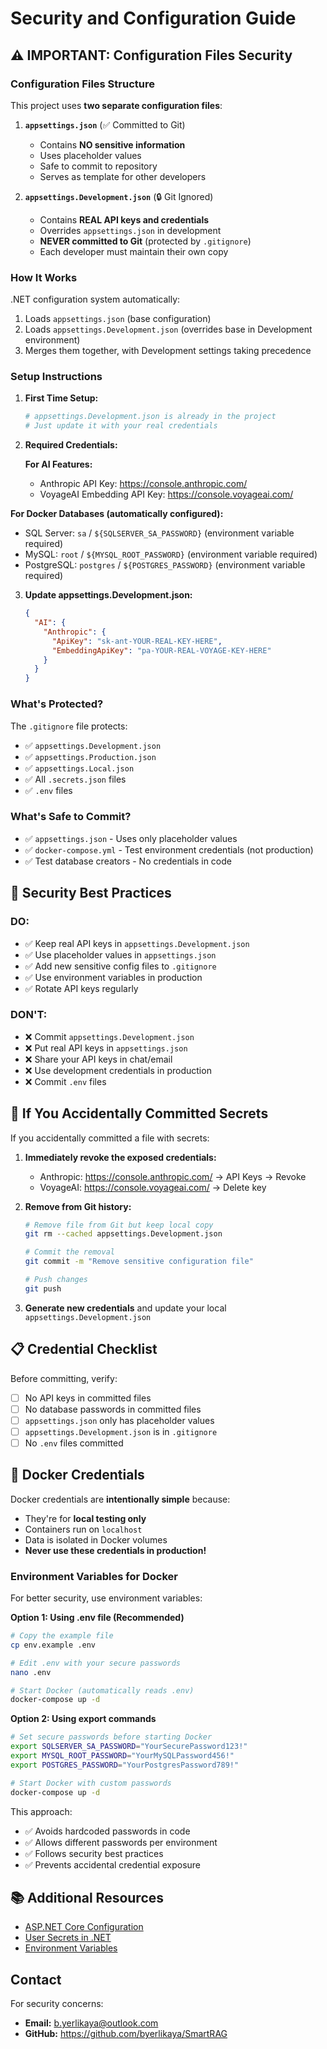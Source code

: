 # Security and Configuration Guide

## ⚠️ IMPORTANT: Configuration Files Security

### Configuration Files Structure

This project uses **two separate configuration files**:

1. **`appsettings.json`** (✅ Committed to Git)
   - Contains **NO sensitive information**
   - Uses placeholder values
   - Safe to commit to repository
   - Serves as template for other developers

2. **`appsettings.Development.json`** (🔒 Git Ignored)
   - Contains **REAL API keys and credentials**
   - Overrides `appsettings.json` in development
   - **NEVER committed to Git** (protected by `.gitignore`)
   - Each developer must maintain their own copy

### How It Works

.NET configuration system automatically:
1. Loads `appsettings.json` (base configuration)
2. Loads `appsettings.Development.json` (overrides base in Development environment)
3. Merges them together, with Development settings taking precedence

### Setup Instructions

1. **First Time Setup:**
   ```bash
   # appsettings.Development.json is already in the project
   # Just update it with your real credentials
   ```

2. **Required Credentials:**

   **For AI Features:**
   - Anthropic API Key: https://console.anthropic.com/
   - VoyageAI Embedding API Key: https://console.voyageai.com/

**For Docker Databases (automatically configured):**
- SQL Server: `sa` / `${SQLSERVER_SA_PASSWORD}` (environment variable required)
- MySQL: `root` / `${MYSQL_ROOT_PASSWORD}` (environment variable required)
- PostgreSQL: `postgres` / `${POSTGRES_PASSWORD}` (environment variable required)

3. **Update appsettings.Development.json:**
   ```json
   {
     "AI": {
       "Anthropic": {
         "ApiKey": "sk-ant-YOUR-REAL-KEY-HERE",
         "EmbeddingApiKey": "pa-YOUR-REAL-VOYAGE-KEY-HERE"
       }
     }
   }
   ```

### What's Protected?

The `.gitignore` file protects:
- ✅ `appsettings.Development.json`
- ✅ `appsettings.Production.json`
- ✅ `appsettings.Local.json`
- ✅ All `.secrets.json` files
- ✅ `.env` files

### What's Safe to Commit?

- ✅ `appsettings.json` - Uses only placeholder values
- ✅ `docker-compose.yml` - Test environment credentials (not production)
- ✅ Test database creators - No credentials in code

## 🔐 Security Best Practices

### DO:
- ✅ Keep real API keys in `appsettings.Development.json`
- ✅ Use placeholder values in `appsettings.json`
- ✅ Add new sensitive config files to `.gitignore`
- ✅ Use environment variables in production
- ✅ Rotate API keys regularly

### DON'T:
- ❌ Commit `appsettings.Development.json`
- ❌ Put real API keys in `appsettings.json`
- ❌ Share your API keys in chat/email
- ❌ Use development credentials in production
- ❌ Commit `.env` files

## 🚨 If You Accidentally Committed Secrets

If you accidentally committed a file with secrets:

1. **Immediately revoke the exposed credentials:**
   - Anthropic: https://console.anthropic.com/ → API Keys → Revoke
   - VoyageAI: https://console.voyageai.com/ → Delete key

2. **Remove from Git history:**
   ```bash
   # Remove file from Git but keep local copy
   git rm --cached appsettings.Development.json
   
   # Commit the removal
   git commit -m "Remove sensitive configuration file"
   
   # Push changes
   git push
   ```

3. **Generate new credentials** and update your local `appsettings.Development.json`

## 📋 Credential Checklist

Before committing, verify:
- [ ] No API keys in committed files
- [ ] No database passwords in committed files
- [ ] `appsettings.json` only has placeholder values
- [ ] `appsettings.Development.json` is in `.gitignore`
- [ ] No `.env` files committed

## 🐳 Docker Credentials

Docker credentials are **intentionally simple** because:
- They're for **local testing only**
- Containers run on `localhost`
- Data is isolated in Docker volumes
- **Never use these credentials in production!**

### Environment Variables for Docker

For better security, use environment variables:

**Option 1: Using .env file (Recommended)**
```bash
# Copy the example file
cp env.example .env

# Edit .env with your secure passwords
nano .env

# Start Docker (automatically reads .env)
docker-compose up -d
```

**Option 2: Using export commands**
```bash
# Set secure passwords before starting Docker
export SQLSERVER_SA_PASSWORD="YourSecurePassword123!"
export MYSQL_ROOT_PASSWORD="YourMySQLPassword456!"
export POSTGRES_PASSWORD="YourPostgresPassword789!"

# Start Docker with custom passwords
docker-compose up -d
```

This approach:
- ✅ Avoids hardcoded passwords in code
- ✅ Allows different passwords per environment
- ✅ Follows security best practices
- ✅ Prevents accidental credential exposure

## 📚 Additional Resources

- [ASP.NET Core Configuration](https://docs.microsoft.com/en-us/aspnet/core/fundamentals/configuration/)
- [User Secrets in .NET](https://docs.microsoft.com/en-us/aspnet/core/security/app-secrets)
- [Environment Variables](https://docs.microsoft.com/en-us/aspnet/core/fundamentals/configuration/#environment-variables)

## Contact

For security concerns:
- **Email:** b.yerlikaya@outlook.com
- **GitHub:** https://github.com/byerlikaya/SmartRAG

